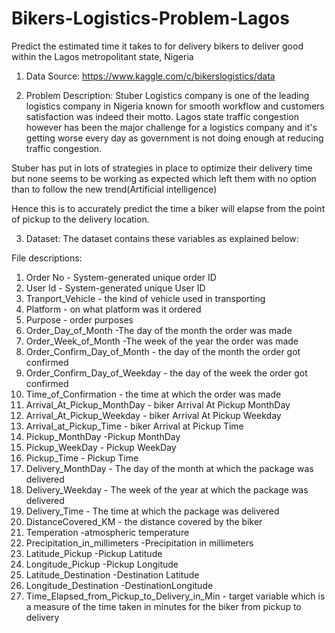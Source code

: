 # Bikers-Logistics-Problem-Lagos
Predict the estimated time it takes to for delivery bikers to deliver good within the Lagos metropolitant state, Nigeria

1. Data Source: https://www.kaggle.com/c/bikerslogistics/data

2. Problem Description: Stuber Logistics company is one of the leading logistics company in Nigeria known for smooth workflow and customers satisfaction was indeed their motto. Lagos state traffic congestion however has been the major challenge for a logistics company and it's getting worse every day as government is not doing enough at reducing traffic congestion.

Stuber has put in lots of strategies in place to optimize their delivery time but none seems to be working as expected which left them with no option than to follow the new trend(Artificial intelligence)


Hence this is to accurately predict the time a biker will elapse from the point of pickup to the delivery location.

3. Dataset: The dataset contains these variables as explained below:

  File descriptions:
  1. Order No - System-generated unique order ID
  2. User Id - System-generated unique User ID
  3. Tranport_Vehicle - the kind of vehicle used in transporting
  4. Platform - on what platform was it ordered
  5. Purpose - order purposes
  6. Order_Day_of_Month -The day of the month the order was made
  7. Order_Week_of_Month -The week of the year the order was made
  8. Order_Confirm_Day_of_Month - the day of the month the order got confirmed
  9. Order_Confirm_Day_of_Weekday - the day of the week the order got confirmed
  10. Time_of_Confirmation - the time at which the order was made
  11. Arrival_At_Pickup_MonthDay - biker Arrival At Pickup MonthDay
  12. Arrival_At_Pickup_Weekday - biker Arrival At Pickup Weekday
  13. Arrival_at_Pickup_Time - biker Arrival at Pickup Time
  14. Pickup_MonthDay -Pickup MonthDay
  15. Pickup_WeekDay - Pickup WeekDay
  16. Pickup_Time - Pickup Time
  17. Delivery_MonthDay - The day of the month at which the package was delivered
  18. Delivery_Weekday - The week of the year at which the package was delivered
  19. Delivery_Time - The time at which the package was delivered
  20. DistanceCovered_KM - the distance covered by the biker
  21. Temperation -atmospheric temperature
  22. Precipitation_in_millimeters -Precipitation in millimeters
  23. Latitude_Pickup -Pickup Latitude
  24. Longitude_Pickup -Pickup Longitude
  25. Latitude_Destination -Destination Latitude
  26. Longitude_Destination -DestinationLongitude
  27. Time_Elapsed_from_Pickup_to_Delivery_in_Min - target variable which is a measure of the time taken in minutes for the biker from pickup to delivery


